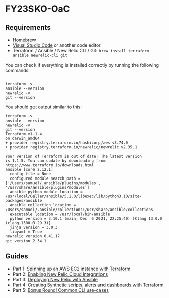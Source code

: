 # FY23SKO-OaC

## Requirements

* [Homebrew](https://brew.sh/)
* [Visual Studio Code](https://code.visualstudio.com/) or another code editor
* Terraform / Ansible / New Relic CLI / Git: `brew install terraform ansible newrelic-cli git`

You can check if everything is installed correctly by running the following commands:

```

terraform -v
ansible --version
newrelic -v
git --version
```

You should get output similar to this:
```
terraform -v
ansible --version
newrelic -v
git --version
Terraform v1.1.4
on darwin_amd64
+ provider registry.terraform.io/hashicorp/aws v3.74.0
+ provider registry.terraform.io/newrelic/newrelic v2.35.1

Your version of Terraform is out of date! The latest version
is 1.1.5. You can update by downloading from https://www.terraform.io/downloads.html
ansible [core 2.12.1]
  config file = None
  configured module search path = ['/Users/samuel/.ansible/plugins/modules', '/usr/share/ansible/plugins/modules']
  ansible python module location = /usr/local/Cellar/ansible/5.2.0/libexec/lib/python3.10/site-packages/ansible
  ansible collection location = /Users/samuel/.ansible/collections:/usr/share/ansible/collections
  executable location = /usr/local/bin/ansible
  python version = 3.10.1 (main, Dec  6 2021, 22:25:40) [Clang 13.0.0 (clang-1300.0.29.3)]
  jinja version = 3.0.3
  libyaml = True
newrelic version 0.41.17
git version 2.34.1
```

## Guides

* Part 1: [Spinning up an AWS EC2 instance with Terraform](./Part_1-Spinning_up_an_AWS_EC2_instance.md)
* Part 2: [Enabling New Relic Cloud Integrations](./Part_2-Enabling_cloud_integrations.md)
* Part 3: [Deploying New Relic with Ansible](./Part_3-Deploying_New_Relic.md)
* Part 4: [Creating Synthetic scripts, alerts and dashboards with Terraform](./Part_4-Creating_synchetic_scripts_and_dashboards.md)
* Part 5: [Bonus Round! Common CLI use-cases](./Part_5-Bonus_round_CLI.md)
